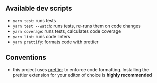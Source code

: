 ## Available dev scripts

* `yarn test`: runs tests
* `yarn test --watch`: runs tests, re-runs them on code changes
* `yarn coverage`: runs tests, calculates code coverage
* `yarn lint`: runs code linters
* `yarn prettify`: formats code with prettier

## Conventions

* this project uses [prettier](https://github.com/prettier/prettier) to enforce
  code formatting. Installing the prettier extension for your editor of choice
  is **highly recommended**
